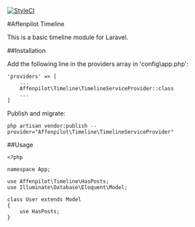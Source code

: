 [![StyleCI](https://styleci.io/repos/103454695/shield?branch=develop)](https://styleci.io/repos/103454695)

#Affenpilot Timeline

This is a basic timeline module for Laravel.

##Installation

Add the following line in the providers array in 'config\app.php':

    'providers' => [
        ...
        Affenpilot\Timeline\TimelineServiceProvider::class
        ...
    ]

Publish and migrate:

    php artisan vendor:publish --provider="Affenpilot\Timeline\TimelineServiceProvider"

##Usage

    <?php
    
    namespace App;
    
    use Affenpilot\Timeline\HasPosts;
    use Illuminate\Database\Eloquent\Model;
    
    class User extends Model
    {
        use HasPosts;
    }